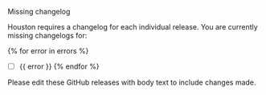 Missing changelog

Houston requires a changelog for each individual release.
You are currently missing changelogs for:

{% for error in errors %}
- [ ] {{ error }}
{% endfor %}

Please edit these GitHub releases with body text to include changes made.
